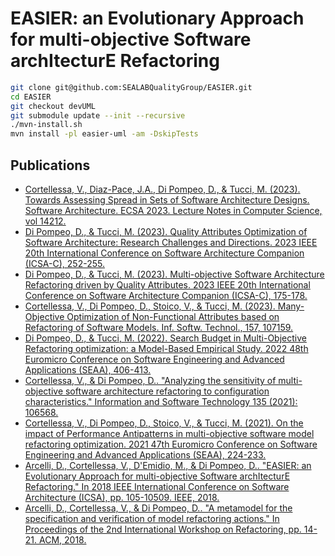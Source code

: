 # EASIER: an Evolutionary Approach for multi-objective Software archItecturE Refactoring

```bash
git clone git@github.com:SEALABQualityGroup/EASIER.git
cd EASIER
git checkout devUML
git submodule update --init --recursive
./mvn-install.sh
mvn install -pl easier-uml -am -DskipTests
```

## Publications

 - [Cortellessa, V., Diaz-Pace, J.A., Di Pompeo, D., & Tucci, M. (2023). Towards Assessing Spread in Sets of Software Architecture Designs. Software Architecture. ECSA 2023. Lecture Notes in Computer Science, vol 14212.](https://doi.org/10.1007/978-3-031-42592-9_9)
 - [Di Pompeo, D., & Tucci, M. (2023). Quality Attributes Optimization of Software Architecture: Research Challenges and Directions. 2023 IEEE 20th International Conference on Software Architecture Companion (ICSA-C), 252-255.](https://doi.org/10.1109/ICSA-C57050.2023.00061)
 - [Di Pompeo, D., & Tucci, M. (2023). Multi-objective Software Architecture Refactoring driven by Quality Attributes. 2023 IEEE 20th International Conference on Software Architecture Companion (ICSA-C), 175-178.](https://doi.org/10.1109/ICSA-C57050.2023.00046)
 - [Cortellessa, V., Di Pompeo, D., Stoico, V., & Tucci, M. (2023). Many-Objective Optimization of Non-Functional Attributes based on Refactoring of Software Models. Inf. Softw. Technol., 157, 107159.](https://doi.org/10.1016/j.infsof.2023.107159)
 - [Di Pompeo, D., & Tucci, M. (2022). Search Budget in Multi-Objective Refactoring optimization: a Model-Based Empirical Study. 2022 48th Euromicro Conference on Software Engineering and Advanced Applications (SEAA), 406-413.](https://doi.org/10.1109/SEAA56994.2022.00070)
 - [Cortellessa, V., & Di Pompeo, D.. "Analyzing the sensitivity of multi-objective software architecture refactoring to configuration characteristics." Information and Software Technology 135 (2021): 106568.](https://doi.org/10.1016/j.infsof.2021.106568)
 - [Cortellessa, V., Di Pompeo, D., Stoico, V., & Tucci, M. (2021). On the impact of Performance Antipatterns in multi-objective software model refactoring optimization. 2021 47th Euromicro Conference on Software Engineering and Advanced Applications (SEAA), 224-233.](https://doi.org/10.1109/SEAA53835.2021.00036)
 - [Arcelli, D., Cortellessa, V., D'Emidio, M., & Di Pompeo, D.. "EASIER: an Evolutionary Approach for multi-objective Software archItecturE Refactoring." In 2018 IEEE International Conference on Software Architecture (ICSA), pp. 105-10509. IEEE, 2018.](https://doi.org/10.1109/ICSA.2018.00020)
 - [Arcelli, D., Cortellessa, V., & Di Pompeo, D.. "A metamodel for the specification and verification of model refactoring actions." In Proceedings of the 2nd International Workshop on Refactoring, pp. 14-21. ACM, 2018.](http://doi.acm.org/10.1145/3242163.3242167)
